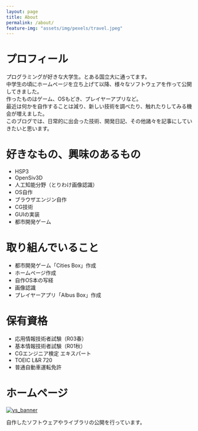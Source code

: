 ```yaml
---
layout: page
title: About
permalink: /about/
feature-img: "assets/img/pexels/travel.jpeg"
---
```


# プロフィール

プログラミングが好きな大学生。とある国立大に通ってます。  
中学生の頃にホームページを立ち上げて以降、様々なソフトウェアを作って公開してきました。  
作ったものはゲーム、OSもどき、プレイヤーアプリなど。  
最近は何かを自作することは減り、新しい技術を調べたり、触れたりしてみる機会が増えました。  
このブログでは、日常的に出会った技術、開発日記、その他諸々を記事にしていきたいと思います。  



# 好きなもの、興味のあるもの

- HSP3
- OpenSiv3D
- 人工知能分野（とりわけ画像認識）
- OS自作
- ブラウザエンジン自作
- CG技術
- GUIの実装
- 都市開発ゲーム

# 取り組んでいること
- 都市開発ゲーム「Cities Box」作成
- ホームページ作成
- 自作OS本の写経
- 画像認識
- プレイヤーアプリ「Albus Box」作成

# 保有資格

- 応用情報技術者試験（R03春）
- 基本情報技術者試験（R01秋）
- CGエンジニア検定 エキスパート
- TOEIC L&R 720
- 普通自動車運転免許

# ホームページ

[![ys_banner](../../../assets/img/post/about/ys_banner.png)](https://yotiosoft.com)

自作したソフトウェアやライブラリの公開を行っています。

